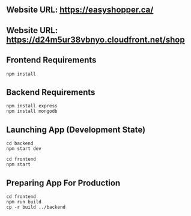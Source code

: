 ## Website URL: https://easyshopper.ca/
## Website URL: https://d24m5ur38vbnyo.cloudfront.net/shop

## Frontend Requirements
`npm install` 

## Backend Requirements
`npm install express`  
`npm install mongodb`

## Launching App (Development State)
`cd backend`  
`npm start dev`

`cd frontend`  
`npm start`

## Preparing App For Production
`cd frontend`  
`npm run build`  
`cp -r build ../backend`
